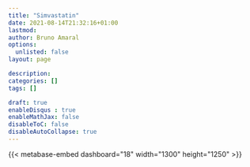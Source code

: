 ```yaml
---
title: "Simvastatin"
date: 2021-08-14T21:32:16+01:00
lastmod: 
author: Bruno Amaral
options:
  unlisted: false
layout: page

description: 
categories: []
tags: []

draft: true
enableDisqus : true
enableMathJax: false
disableToC: false
disableAutoCollapse: true
---
```


<div class="row">
<div class="col-md-10 mx-auto">

{{< metabase-embed dashboard="18" width="1300" height="1250" >}}

</div>
</div>
